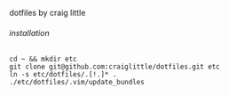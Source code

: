 dotfiles
by craig little

###### installation
    cd ~ && mkdir etc
    git clone git@github.com:craiglittle/dotfiles.git etc
    ln -s etc/dotfiles/.[!.]* .
    ./etc/dotfiles/.vim/update_bundles
